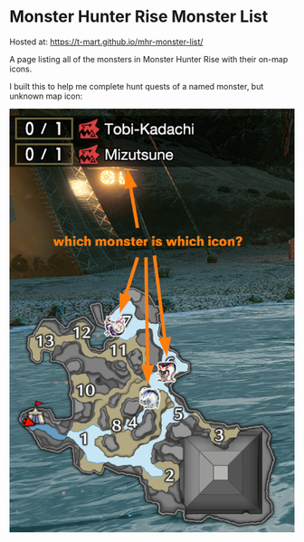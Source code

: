 # Monster Hunter Rise Monster List

Hosted at: <https://t-mart.github.io/mhr-monster-list/>

A page listing all of the monsters in Monster Hunter Rise with their on-map icons.

I built this to help me complete hunt quests of a named monster, but unknown map icon:

![quest objectives and map icons](./map.png)